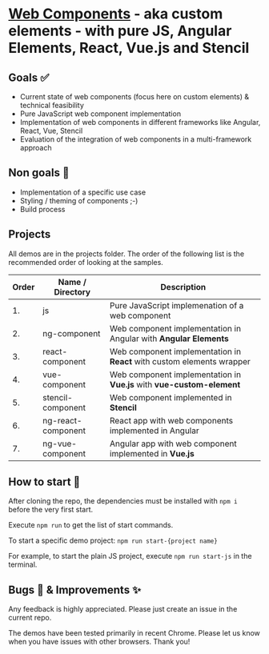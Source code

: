 # [Web Components](https://www.webcomponents.org/introduction) - aka custom elements - with pure JS, Angular Elements, React, Vue.js and Stencil

## Goals ✅
* Current state of web components (focus here on custom elements) & technical feasibility
* Pure JavaScript web component implementation
* Implementation of web components in different frameworks like Angular, React, Vue, Stencil
* Evaluation of the integration of web components in a multi-framework approach 

## Non goals 🚫
* Implementation of a specific use case
* Styling / theming of components ;-)
* Build process

## Projects 

All demos are in the projects folder. The order of the following list is the recommended order of looking at the samples.

| Order | Name / Directory | Description |
|----|-------|-------------|
| 1. | js | Pure JavaScript implemenation of a web component | 
| 2. | ng-component | Web component implementation in Angular with **Angular Elements** |
| 3. | react-component | Web component implementation in **React** with custom elements wrapper|
| 4. | vue-component | Web component implementation in **Vue.js** with **vue-custom-element** |
| 5. | stencil-component | Web component implemented in **Stencil** |
| 6. | ng-react-component | React app with web components implemented in Angular |
| 7. | ng-vue-component | Angular app with web component implemented in **Vue.js** |
 


## How to start 🚀

After cloning the repo, the dependencies must be installed with `npm i` before the very first start. 

Execute `npm run` to get the list of start commands.

To start a specific demo project:
`npm run start-{project name}`

For example, to start the plain JS project, execute `npm run start-js` in the terminal.



## Bugs 🐛 & Improvements ✨

Any feedback is highly appreciated. Please just create an issue in the current repo.




The demos have been tested primarily in recent Chrome. Please let us know when you have issues with other browsers.
Thank you!
